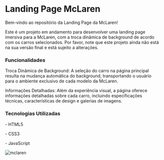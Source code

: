 <h1>Landing Page McLaren</h1>
Bem-vindo ao repositório da Landing Page da McLaren!

Este é um projeto em andamento para desenvolver uma landing page imersiva para a McLaren, com a troca dinâmica de background de acordo com os carros selecionados. Por favor, note que este projeto ainda não está na sua versão final e está sujeito a alterações.

<h3>Funcionalidades</h3>
Troca Dinâmica de Background: A seleção do carro na página principal resulta na mudança automática do background, transportando o usuário para o ambiente exclusivo de cada modelo da McLaren.

Informações Detalhadas: Além da experiência visual, a página oferece informações detalhadas sobre cada carro, incluindo especificações técnicas, características de design e galerias de imagens.

<h3>Tecnologias Utilizadas</h3>
<p>- HTML5</p>
<p>- CSS3</p>
<p>- JavaScript</p>


![mclaren](https://github.com/xndresa/McLAREN/assets/141786353/a178ebb4-018e-44c4-806c-b35ae4e263d5)
